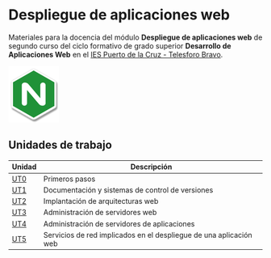 # Despliegue de aplicaciones web

Materiales para la docencia del módulo **Despliegue de aplicaciones web** de segundo curso del ciclo formativo de grado superior **Desarrollo de Aplicaciones Web** en el [IES Puerto de la Cruz - Telesforo Bravo](http://iespto.es).

![Nginx Sticker](nginx-sticker.png)

## Unidades de trabajo

| Unidad                 | Descripción                                                        |
| ---------------------- | ------------------------------------------------------------------ |
| [UT0](./ut0/README.md) | Primeros pasos                                                     |
| [UT1](./ut1/README.md) | Documentación y sistemas de control de versiones                   |
| [UT2](./ut2/README.md) | Implantación de arquitecturas web                                  |
| [UT3](./ut3/README.md) | Administración de servidores web                                   |
| [UT4](./ut4/README.md) | Administración de servidores de aplicaciones                       |
| [UT5](./ut5/README.md) | Servicios de red implicados en el despliegue de una aplicación web |
